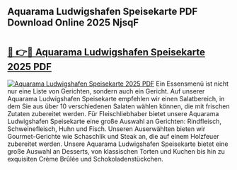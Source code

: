 ## Aquarama Ludwigshafen Speisekarte PDF Download Online 2025 NjsqF

# <h2><a href="http://gc710s.nevu.top/?p=Aquarama+Ludwigshafen+Speisekarte">🔗 👉🔴 Aquarama Ludwigshafen Speisekarte 2025 PDF</a></h2>

[![Aquarama Ludwigshafen Speisekarte 2025 PDF](https://i.imgur.com/dBaPXMq.png)](http://gc710s.nevu.top/?p=Aquarama+Ludwigshafen+Speisekarte)
Ein Essensmenü ist nicht nur eine Liste von Gerichten, sondern auch ein Gericht. Auf unserer Aquarama Ludwigshafen Speisekarte empfehlen wir einen Salatbereich, in dem Sie aus über 10 verschiedenen Salaten wählen können, die mit frischen Zutaten zubereitet werden. Für Fleischliebhaber bietet unsere Aquarama Ludwigshafen Speisekarte eine große Auswahl an Gerichten: Rindfleisch, Schweinefleisch, Huhn und Fisch. Unseren Auserwählten bieten wir Gourmet-Gerichte wie Schaschlik und Steak an, die auf einem Holzfeuer zubereitet werden. Unsere Aquarama Ludwigshafen Speisekarte bietet eine große Auswahl an Desserts, von klassischen Torten und Kuchen bis hin zu exquisiten Crème Brûlée und Schokoladenstückchen.
